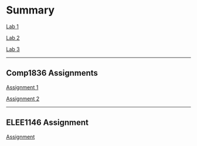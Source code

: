 # Summary

[Lab 1](Lab_1/Lab_1.md)

[Lab 2](Lab_2/Lab_2.md)

[Lab 3](Lab_3/Lab_3.md)

------
## Comp1836 Assignments
[Assignment 1](COMP1836_Assignment_1/COMP1836_Assignment_1.md)

[Assignment 2]()

------
## ELEE1146 Assignment
[Assignment]()
